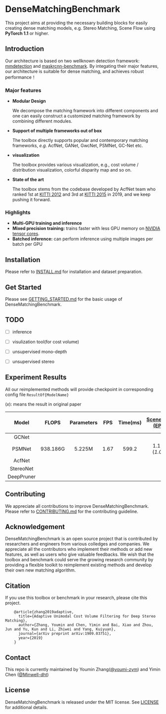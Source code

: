 # DenseMatchingBenchmark
This project aims at providing the necessary building blocks for easily
creating dense matching models, e.g. Stereo Matching, Scene Flow using **PyTorch 1.1** or higher.

## Introduction
Our architecture is based on two wellknown detection framework: [mmdetection](https://github.com/open-mmlab/mmdetection) and [maskrcnn-benchmark](https://github.com/facebookresearch/maskrcnn-benchmark). By integating their major features, our architecture is suitable for dense matching, and achieves robust performance！

### Major features

- **Modular Design**

  We decompose the matching framework into different components and one can easily construct a customized matching framework by combining different modules.

- **Support of multiple frameworks out of box**

  The toolbox directly supports popular and contemporary matching frameworks, *e.g.* AcfNet, GANet, GwcNet, PSMNet, GC-Net etc.

- **visualization**
    
  The toolbox provides various visualization, e.g., cost volume / distribution visualization, colorful disparity map and so on.

- **State of the art**

  The toolbox stems from the codebase developed by AcfNet team who ranked 1st at [KITTI 2012](http://www.cvlibs.net/datasets/kitti/eval_stereo_flow.php?benchmark=stereo) and 3rd at [KITTI 2015](http://www.cvlibs.net/datasets/kitti/eval_scene_flow.php?benchmark=stereo) in 2019, and we keep pushing it forward.


### Highlights
- **Multi-GPU training and inference**
- **Mixed precision training:** trains faster with less GPU memory on [NVIDIA tensor cores](https://developer.nvidia.com/tensor-cores).
- **Batched inference:** can perform inference using multiple images per batch per GPU


## Installation

Please refer to [INSTALL.md](INSTALL.md) for installation and dataset preparation.


## Get Started

Please see [GETTING_STARTED.md](GETTING_STARTED.md) for the basic usage of DenseMatchingBenchmark.

## TODO

- [ ] inference
- [ ] visulization tool(for cost volume)
- [ ] unsupervised mono-depth
- [ ] unsupervised stereo


## Experiment Results

All our reimplemented methods will provide checkpoint in corresponding config file `ResultOf{ModelName}`

(*x*): means the result in original paper



|    Model   |   FLOPS   | Parameters | FPS  | Time(ms) | [SceneFlow (EPE)][3] | [KITTI 2012][2] | [KITTI 2015 (D1-all)][1] |
|:----------:|:---------:|:----------:|:----:|:--------:|:---------------:|:----------:|:-------------------:|
|   GCNet    |
|   PSMNet   | 938.186G  |  5.225M    | 1.67 |  599.2   | 1.112 (*1.09*)  |            | 2.33 （*2.32*）|
|   AcfNet   |
|  StereoNet |
|  DeepPruner|


## Contributing

We appreciate all contributions to improve DenseMatchingBenchmark. Please refer to [CONTRIBUTING.md](CONTRIBUTING.md) for the contributing guideline.

## Acknowledgement

DenseMatchingBenchmark is an open source project that is contributed by researchers and engineers from various colledges and companies. We appreciate all the contributors who implement their methods or add new features, as well as users who give valuable feedbacks.
We wish that the toolbox and benchmark could serve the growing research community by providing a flexible toolkit to reimplement existing methods and develop their own new matching algorithm.


## Citation

If you use this toolbox or benchmark in your research, please cite this project.

```
    @article{zhang2019adaptive,
      title={Adaptive Unimodal Cost Volume Filtering for Deep Stereo Matching},
      author={Zhang, Youmin and Chen, Yimin and Bai, Xiao and Zhou, Jun and Yu, Kun and Li, Zhiwei and Yang, Kuiyuan},
      journal={arXiv preprint arXiv:1909.03751},
      year={2019}
    }

```


## Contact

This repo is currently maintained by Youmin Zhang([@youmi-zym](http://github.com/youmi-zym))
 and Yimin Chen ([@Minwell-dht](http://github.com/Minwellcym))
## License
DenseMatchingBenchmark is released under the MIT license. See [LICENSE](LICENSE) for additional details.


[1]: http://www.cvlibs.net/datasets/kitti/eval_scene_flow.php?benchmark=stereo
[2]: http://www.cvlibs.net/datasets/kitti/eval_stereo_flow.php?benchmark=stereo
[3]: https://lmb.informatik.uni-freiburg.de/resources/datasets/SceneFlowDatasets.en.html
